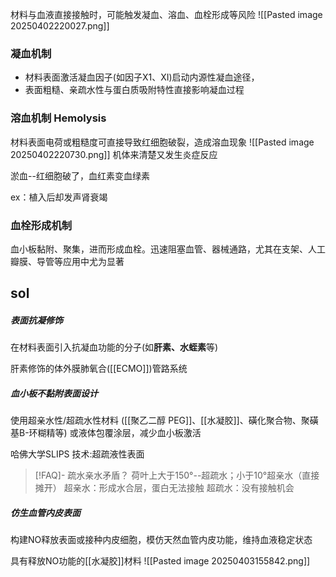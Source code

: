 材料与血液直接接触时，可能触发凝血、溶血、血栓形成等风险
![[Pasted image 20250402220027.png]]
### 凝血机制
- 材料表面激活凝血因子(如因子X1、XI)启动内源性凝血途径，
- 表面粗糙、亲疏水性与蛋白质吸附特性直接影响凝血过程



### 溶血机制 Hemolysis
材料表面电荷或粗糙度可直接导致红细胞破裂，造成溶血现象
![[Pasted image 20250402220730.png]]
机体来清楚又发生炎症反应

淤血--红细胞破了，血红素变血绿素

ex：植入后却发声肾衰竭



### 血栓形成机制
血小板黏附、聚集，进而形成血栓。迅速阻塞血管、器械通路，尤其在支架、人工瓣膜、导管等应用中尤为显著



## sol
##### 表面抗凝修饰
在材料表面引入抗凝血功能的分子(如**肝素、水蛭素**等)

肝素修饰的体外膜肺氧合([[ECMO]])管路系统


##### 血小板不黏附表面设计

使用超亲水性/超疏水性材料
([[聚乙二醇 PEG]]、[[水凝胶]]、磺化聚合物、聚磺基B-环糊精等)
或液体包覆涂层，减少血小板激活

哈佛大学SLIPS 技术:超疏液性表面

>[!FAQ]- 疏水亲水矛盾？
>荷叶上大于150°--超疏水；小于10°超亲水（直接摊开）
>超亲水：形成水合层，蛋白无法接触
>超疏水：没有接触机会


##### 仿生血管内皮表面

构建NO释放表面或接种内皮细胞，模仿天然血管内皮功能，维持血液稳定状态

具有释放NO功能的[[水凝胶]]材料
![[Pasted image 20250403155842.png]]



